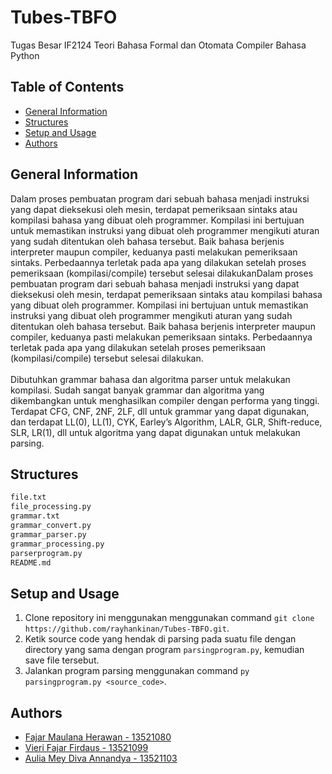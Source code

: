 # Tubes-TBFO
Tugas Besar IF2124 Teori Bahasa Formal dan Otomata Compiler Bahasa Python

## Table of Contents
* [General Information](#general-information)
* [Structures](#structures)
* [Setup and Usage](#setup-and-usage)
* [Authors](#authors)

## General Information
Dalam proses pembuatan program dari sebuah bahasa menjadi instruksi yang dapat
dieksekusi oleh mesin, terdapat pemeriksaan sintaks atau kompilasi bahasa yang dibuat oleh
programmer. Kompilasi ini bertujuan untuk memastikan instruksi yang dibuat oleh programmer
mengikuti aturan yang sudah ditentukan oleh bahasa tersebut. Baik bahasa berjenis interpreter
maupun compiler, keduanya pasti melakukan pemeriksaan sintaks. Perbedaannya terletak
pada apa yang dilakukan setelah proses pemeriksaan (kompilasi/compile) tersebut selesai
dilakukanDalam proses pembuatan program dari sebuah bahasa menjadi instruksi yang dapat
dieksekusi oleh mesin, terdapat pemeriksaan sintaks atau kompilasi bahasa yang dibuat oleh
programmer. Kompilasi ini bertujuan untuk memastikan instruksi yang dibuat oleh programmer
mengikuti aturan yang sudah ditentukan oleh bahasa tersebut. Baik bahasa berjenis interpreter
maupun compiler, keduanya pasti melakukan pemeriksaan sintaks. Perbedaannya terletak
pada apa yang dilakukan setelah proses pemeriksaan (kompilasi/compile) tersebut selesai
dilakukan.  
<br />
Dibutuhkan grammar bahasa dan algoritma parser untuk melakukan kompilasi. Sudah
sangat banyak grammar dan algoritma yang dikembangkan untuk menghasilkan compiler
dengan performa yang tinggi. Terdapat CFG, CNF, 2NF, 2LF, dll untuk grammar yang
dapat digunakan, dan terdapat LL(0), LL(1), CYK, Earley’s Algorithm, LALR, GLR, Shift-reduce,
SLR, LR(1), dll untuk algoritma yang dapat digunakan untuk melakukan parsing.

## Structures
```bash
file.txt
file_processing.py
grammar.txt
grammar_convert.py
grammar_parser.py
grammar_processing.py
parserprogram.py
README.md
```

## Setup and Usage
1. Clone repository ini menggunakan menggunakan command `git clone https://github.com/rayhankinan/Tubes-TBFO.git`.
2. Ketik source code yang hendak di parsing pada suatu file dengan directory yang sama dengan program `parsingprogram.py`, kemudian save file tersebut.
3. Jalankan program parsing menggunakan command `py parsingprogram.py <source_code>`.

## Authors
* [Fajar Maulana Herawan - 13521080](https://github.com/rayhankinan)
* [Vieri Fajar Firdaus - 13521099](https://github.com/samuelswandi)
* [Aulia Mey Diva Annandya - 13521103](https://github.com/dhikaarta)